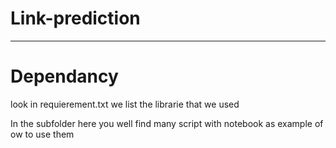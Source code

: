 # Link-prediction
---------------------------------------------

# Dependancy
look in requierement.txt we list the librarie that we used

In the subfolder here you well find many script with notebook as example of 
ow to use them

